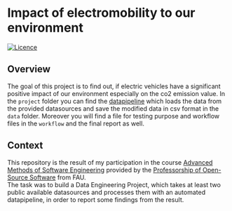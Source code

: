# Impact of electromobility to our environment

[![Licence](https://img.shields.io/badge/Licence-MIT-orange)](https://opensource.org/license/mit/)

## Overview
The goal of this project is to find out, if electric vehicles have a significant positive impact of our environment especially on the co2 emission value.
In the `project` folder you can find the [datapipeline](https://github.com/Daveboggi/made-template/blob/main/project/pipeline.py) which loads the data from the provided datasources and save the modified data in csv format in the `data` folder. Moreover you will find a file for testing purpose and workflow files in the `workflow` and the final report as well.

## Context
This repository is the result of my participation in the course [Advanced Methods of Software Engineering](https://oss.cs.fau.de/teaching/specific/amse/) provided by the [Professorship of Open-Source Software](https://oss.cs.fau.de) from FAU. <br>
The task was to build a Data Engineering Project, which takes at least two public available datasources and processes them with an automated datapipeline, in order to report some findings from the result.
